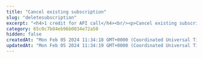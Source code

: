 ```yaml
---
title: "Cancel existing subscription"
slug: "deletesubscription"
excerpt: "<h4>1 credit for API call</h4><br/><p>Cancel existing subscription.</p>"
category: 65c0c7b84eb96b0034e72a50
hidden: false
createdAt: "Mon Feb 05 2024 11:34:18 GMT+0000 (Coordinated Universal Time)"
updatedAt: "Mon Feb 05 2024 11:34:19 GMT+0000 (Coordinated Universal Time)"
---
```


